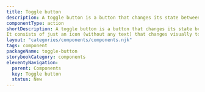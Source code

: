 ```yaml
---
title: Toggle button
description: A toggle button is a button that changes its state between "on" and "off" using an icon to represent its current state.
componentType: action
shortDescription: A toggle button is a button that changes its state between "on" and "off" using an icon to represent its current state.
It consists of just an icon (without any text) that changes visually to indicate the toggle state. For example, a play/pause button or a favorite/unfavorite star.
layout: "categories/components/components.njk"
tags: component
packageName: toggle-button
storybookCategory: components
eleventyNavigation:
  parent: Components
  key: Toggle button
  status: New
---
```


